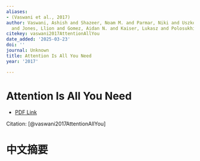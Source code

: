 ```yaml
---
aliases:
- (Vaswani et al., 2017)
author: Vaswani, Ashish and Shazeer, Noam M. and Parmar, Niki and Uszkoreit, Jakob
  and Jones, Llion and Gomez, Aidan N. and Kaiser, Lukasz and Polosukhin, Illia
citekey: vaswani2017AttentionAllYou
date_added: '2025-03-23'
doi: ''
journal: Unknown
title: Attention Is All You Need
year: '2017'

---
```

# Attention Is All You Need
- [PDF Link](zotero://open-pdf/library/items/JEQKZ5KL)

Citation: [@vaswani2017AttentionAllYou]

# 中文摘要
